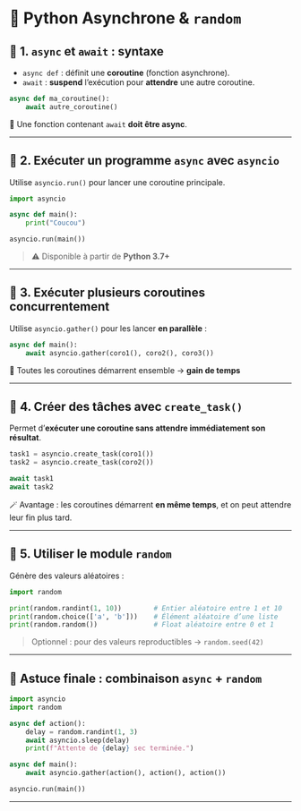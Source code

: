 # 📝 **Python Asynchrone & `random`**

## 🔹 1. `async` et `await` : syntaxe

- `async def` : définit une **coroutine** (fonction asynchrone).
- `await` : **suspend** l’exécution pour **attendre** une autre coroutine.

```python
async def ma_coroutine():
    await autre_coroutine()
```

🔧 Une fonction contenant `await` **doit être async**.

---

## 🔹 2. Exécuter un programme `async` avec `asyncio`

Utilise `asyncio.run()` pour lancer une coroutine principale.

```python
import asyncio

async def main():
    print("Coucou")

asyncio.run(main())
```

> ⚠️ Disponible à partir de **Python 3.7+**

---

## 🔹 3. Exécuter plusieurs coroutines **concurrentement**

Utilise `asyncio.gather()` pour les lancer **en parallèle** :

```python
async def main():
    await asyncio.gather(coro1(), coro2(), coro3())
```

🔁 Toutes les coroutines démarrent ensemble → **gain de temps**

---

## 🔹 4. Créer des tâches avec `create_task()`

Permet d’**exécuter une coroutine sans attendre immédiatement son résultat**.

```python
task1 = asyncio.create_task(coro1())
task2 = asyncio.create_task(coro2())

await task1
await task2
```

🪄 Avantage : les coroutines démarrent **en même temps**, et on peut attendre leur fin plus tard.

---

## 🔹 5. Utiliser le module `random`

Génère des valeurs aléatoires :

```python
import random

print(random.randint(1, 10))        # Entier aléatoire entre 1 et 10
print(random.choice(['a', 'b']))    # Élément aléatoire d’une liste
print(random.random())              # Float aléatoire entre 0 et 1
```

> Optionnel : pour des valeurs reproductibles → `random.seed(42)`

---

## 🧠 Astuce finale : combinaison `async` + `random`

```python
import asyncio
import random

async def action():
    delay = random.randint(1, 3)
    await asyncio.sleep(delay)
    print(f"Attente de {delay} sec terminée.")

async def main():
    await asyncio.gather(action(), action(), action())

asyncio.run(main())
```

---
